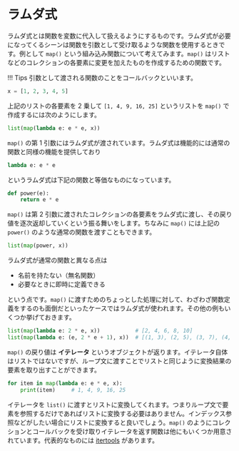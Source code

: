 # ラムダ式

ラムダ式とは関数を変数に代入して扱えるようにするものです。ラムダ式が必要になってくるシーンは関数を引数として受け取るような関数を使用するときです。例として `map()` という組み込み関数について考えてみます。`map()` はリストなどのコレクションの各要素に変更を加えたものを作成するための関数です。

!!! Tips
    引数として渡される関数のことをコールバックといいます。

```python
x = [1, 2, 3, 4, 5]
```

上記のリストの各要素を 2 乗して `[1, 4, 9, 16, 25]` というリストを `map()` で作成するには次のようにします。

```python
list(map(lambda e: e * e, x))
```

`map()` の第 1 引数にはラムダ式が渡されています。ラムダ式は機能的には通常の関数と同様の機能を提供しており

```python
lambda e: e * e
```

というラムダ式は下記の関数と等価なものになっています。

```python
def power(e):
    return e * e
```

`map()` は第 2 引数に渡されたコレクションの各要素をラムダ式に渡し、その戻り値を逐次返却していくという振る舞いをします。ちなみに `map()` には上記の `power()` のような通常の関数を渡すこともできます。

```python
list(map(power, x))
```

ラムダ式が通常の関数と異なる点は

- 名前を持たない（無名関数）
- 必要なときに即時に定義できる

という点です。`map()` に渡すためのちょっとした処理に対して、わざわざ関数定義をするのも面倒だといったケースではラムダ式が使われます。その他の例もいくつか挙げておきます。

```python
list(map(lambda e: 2 * e, x))           # [2, 4, 6, 8, 10]
list(map(lambda e: (e, 2 * e + 1), x))  # [(1, 3), (2, 5), (3, 7), (4, 9), (5, 11)]
```

`map()` の戻り値は **イテレータ** というオブジェクトが返ります。イテレータ自体はリストではないですが、ループ文に渡すことでリストと同じように変換結果の要素を取り出すことができます。

```python
for item in map(lambda e: e * e, x):
    print(item)     # 1, 4, 9, 16, 25
```

イテレータを `list()` に渡すとリストに変換してくれます。つまりループ文で要素を参照するだけであればリストに変換する必要はありません。インデックス参照などがしたい場合にリストに変換すると良いでしょう。`map()` のようにコレクションとコールバックを受け取りイテレータを返す関数は他にもいくつか用意されています。代表的なものには [itertools] があります。

[itertools]: https://docs.python.org/ja/3/library/itertools.html
